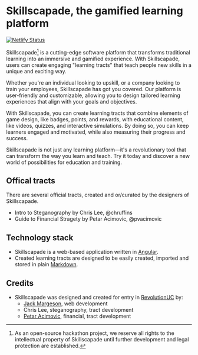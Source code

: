 # Skillscapade, the gamified learning platform

[![Netlify Status](https://api.netlify.com/api/v1/badges/0a4a9566-e3f8-4c4f-9245-f44d6bff7f76/deploy-status)](https://app.netlify.com/sites/skillscapade/deploys)

Skillscapade[^1] is a cutting-edge software platform that transforms traditional learning into an immersive and gamified experience. With Skillscapade, users can create engaging "learning tracts" that teach people new skills in a unique and exciting way.

Whether you're an individual looking to upskill, or a company looking to train your employees, Skillscapade has got you covered. Our platform is user-friendly and customizable, allowing you to design tailored learning experiences that align with your goals and objectives.

With Skillscapade, you can create learning tracts that combine elements of game design, like badges, points, and rewards, with educational content, like videos, quizzes, and interactive simulations. By doing so, you can keep learners engaged and motivated, while also measuring their progress and success.

Skillscapade is not just any learning platform—it's a revolutionary tool that can transform the way you learn and teach. Try it today and discover a new world of possibilities for education and training.

## Offical tracts

There are several official tracts, created and or/curated by the designers of Skillscapade.

- Intro to Steganography by Chris Lee, @chruffins
- Guide to Financial Stragety by Petar Acimovic, @pvacimovic

## Technology stack

- Skillscapade is a web-based application written in [Angular](https://angular.io/).
- Created learning tracts are designed to be easily created, imported and stored in plain [Markdown](https://www.markdownguide.org/).

## Credits

- Skillscapade was designed and created for entry in [RevolutionUC](https://revolutionuc.com) by:
  - [Jack Margeson](https://marg.es/on), web development
  - Chris Lee, steganography, tract development
  - [Petar Acimovic](https://petaracimovic.com/), financial, tract development

[^1]: As an open-source hackathon project, we reserve all rights to the intellectual property of Skillscapade until further development and legal protection are established.
